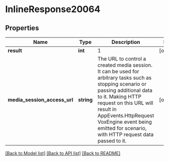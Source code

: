 # InlineResponse20064

## Properties
Name | Type | Description | Notes
------------ | ------------- | ------------- | -------------
**result** | **int** | 1 | [optional] 
**media_session_access_url** | **string** | The URL to control a created media session. It can be used for arbitrary tasks such as stopping scenario or passing additional data to it. Making HTTP request on this URL will result in AppEvents.HttpRequest VoxEngine event being emitted for scenario, with HTTP request data passed to it. | [optional] 

[[Back to Model list]](../README.md#documentation-for-models) [[Back to API list]](../README.md#documentation-for-api-endpoints) [[Back to README]](../README.md)


